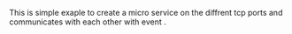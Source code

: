 This is simple exaple to create a micro service on the diffrent tcp ports and communicates with each other with event .
